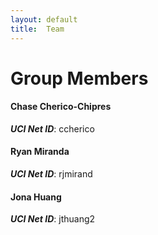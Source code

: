 ```yaml
---
layout: default
title:  Team
---
```


# Group Members

#### Chase Cherico-Chipres
***UCI Net ID***: ccherico

#### Ryan Miranda
***UCI Net ID***: rjmirand

#### Jona Huang
***UCI Net ID***: jthuang2
